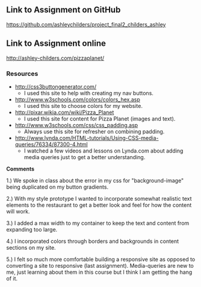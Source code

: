 ## Link to Assignment on GitHub
https://github.com/ashleychilders/project_final2_childers_ashley

## Link to Assignment online
http://ashley-childers.com/pizzaplanet/

### Resources

-  http://css3buttongenerator.com/
	- I used this site to help with creating my nav buttons.
- http://www.w3schools.com/colors/colors_hex.asp
    - I used this site to choose colors for my website.
- http://pixar.wikia.com/wiki/Pizza_Planet
    - I used this site for content for Pizza Planet (images and text).
- http://www.w3schools.com/css/css_padding.asp
	- Always use this site for refresher on combining padding.
- http://www.lynda.com/HTML-tutorials/Using-CSS-media-queries/76334/87300-4.html
	- I watched a few videos and lessons on Lynda.com about adding media queries just to get a better understanding.

**Comments**

1.) We spoke in class about the error in my css for "background-image" being duplicated on my button gradients.

2.) With my style prototype I wanted to incorporate somewhat realistic text elements to the restaurant to get a better look and feel for how the content will work.

3.) I added a max width to my container to keep the text and content from expanding too large. 

4.) I incorporated colors through borders and backgrounds in content sections on my site.  

5.) I felt so much more comfortable building a responsive site as opposed to converting a site to responsive (last assignment). Media-queries are new to me, just learning about them in this course but I think I am getting the hang of it.
